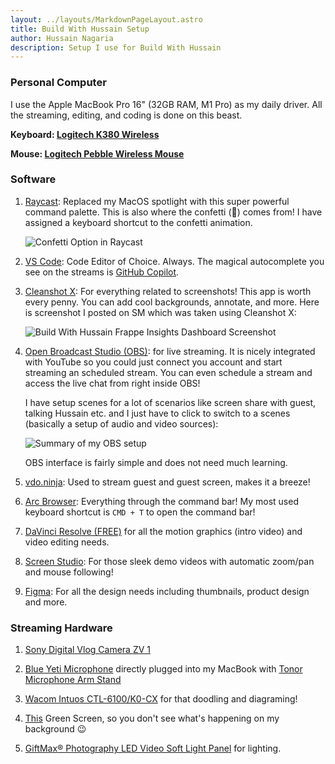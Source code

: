 ```yaml
---
layout: ../layouts/MarkdownPageLayout.astro
title: Build With Hussain Setup
author: Hussain Nagaria
description: Setup I use for Build With Hussain
---
```


### Personal Computer

I use the Apple MacBook Pro 16" (32GB RAM, M1 Pro) as my daily driver. All the streaming, editing, and coding is done on this beast.

**Keyboard: [Logitech K380 Wireless](https://www.amazon.in/gp/product/B0779R9GB1)**

**Mouse: [Logitech Pebble Wireless Mouse](https://www.amazon.in/gp/product/B0BFBDYRTP)**

### Software

1. [Raycast](https://www.raycast.com/): Replaced my MacOS spotlight with this super powerful command palette. This is also where the confetti (🎉) comes from! I have assigned a keyboard shortcut to the confetti animation.

    ![Confetti Option in Raycast](/screenshot/confetti_in_raycast.png)

1. [VS Code](https://vscode.dev/): Code Editor of Choice. Always. The magical autocomplete you see on the streams is [GitHub Copilot](https://github.com/features/copilot).

1. [Cleanshot X](https://cleanshot.sjv.io/jrVvq0): For everything related to screenshots! This app is worth every penny. You can add cool backgrounds, annotate, and more. Here is screenshot I posted on SM which was taken using Cleanshot X:

    ![Build With Hussain Frappe Insights Dashboard Screenshot](/screenshot/insights_cleanshot.jpeg)

3. [Open Broadcast Studio (OBS)](https://obsproject.com/welcome): for live streaming. It is nicely integrated with YouTube so you could just connect you account and start streaming an scheduled stream. You can even schedule a stream and access the live chat from right inside OBS!

    I have setup scenes for a lot of scenarios like screen share with guest, talking Hussain etc. and I just have to click to switch to a scenes (basically a setup of audio and video sources):

    ![Summary of my OBS setup](/screenshot/obs_setup.png)

    OBS interface is fairly simple and does not need much learning.

1. [vdo.ninja](https://vdo.ninja): Used to stream guest and guest screen, makes it a breeze!

1. [Arc Browser](https://arc.net/): Everything through the command bar! My most used keyboard shortcut is `CMD + T` to open the command bar!

1. [DaVinci Resolve (FREE)](https://www.blackmagicdesign.com/products/davinciresolve) for all the motion graphics (intro video) and video editing needs.

1. [Screen Studio](https://screen.studio): For those sleek demo videos with automatic zoom/pan and mouse following!

1. [Figma](https://figma.com): For all the design needs including thumbnails, product design and more.

### Streaming Hardware

1. [Sony Digital Vlog Camera ZV 1](https://amzn.in/d/crk3UK4)

1. [Blue Yeti Microphone](https://www.amazon.in/Blue-Yeti-USB-Microphone-Midnight/dp/B01LY6Z2M6) directly plugged into my MacBook with [Tonor Microphone Arm Stand](https://www.amazon.in/gp/product/B082W4B7SX)

1. [Wacom Intuos CTL-6100/K0-CX](https://www.amazon.in/gp/product/B07BFH82V7) for that doodling and diagraming!

1. [This](https://www.amazon.in/gp/product/B09TXNQGKX) Green Screen, so you don't see what's happening on my background 😉

1. [GiftMax® Photography LED Video Soft Light Panel](https://www.amazon.in/gp/product/B0B31Y4LB1) for lighting.
